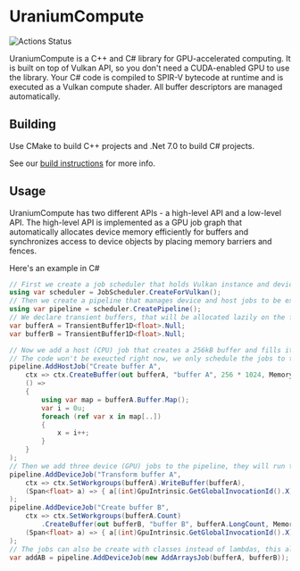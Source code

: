 # UraniumCompute

![Actions Status](https://github.com/UraniumTeam/UraniumCompute/workflows/Build/badge.svg)

UraniumCompute is a C++ and C# library for GPU-accelerated computing. It is built on top of Vulkan API, so you don't need a CUDA-enabled GPU to use the library.
Your C# code is compiled to SPIR-V bytecode at runtime and is executed as a Vulkan compute shader. All buffer descriptors are managed automatically.

## Building
Use CMake to build C++ projects and .Net 7.0 to build C# projects.

See our [build instructions](./BUILDING.md) for more info.

## Usage
UraniumCompute has two different APIs - a high-level API and a low-level API.
The high-level API is implemented as a GPU job graph that automatically allocates device memory efficiently for buffers and synchronizes access to device
objects by placing memory barriers and fences.

Here's an example in C#
```cs
// First we create a job scheduler that holds Vulkan instance and devices, you need only one scheduler in your application
using var scheduler = JobScheduler.CreateForVulkan();
// Then we create a pipeline that manages device and host jobs to be executed
using var pipeline = scheduler.CreatePipeline();
// We declare transient buffers, that will be allocated lazily on the first use
var bufferA = TransientBuffer1D<float>.Null;
var bufferB = TransientBuffer1D<float>.Null;

// Now we add a host (CPU) job that creates a 256kB buffer and fills it with data
// The code won't be exeucted right now, we only schedule the jobs to the pipeline
pipeline.AddHostJob("Create buffer A",
    ctx => ctx.CreateBuffer(out bufferA, "buffer A", 256 * 1024, MemoryKindFlags.HostAndDeviceAccessible),
    () =>
    {
        using var map = bufferA.Buffer.Map();
        var i = 0u;
        foreach (ref var x in map[..])
        {
            x = i++;
        }
    }
);
// Then we add three device (GPU) jobs to the pipeline, they will run the actual computation code
pipeline.AddDeviceJob("Transform buffer A",
    ctx => ctx.SetWorkgroups(bufferA).WriteBuffer(bufferA),
    (Span<float> a) => { a[(int)GpuIntrinsic.GetGlobalInvocationId().X] *= 2; } // This code will be compiled to SPIR-V
);
pipeline.AddDeviceJob("Create buffer B",
    ctx => ctx.SetWorkgroups(bufferA.Count)
        .CreateBuffer(out bufferB, "buffer B", bufferA.LongCount, MemoryKindFlags.DeviceAccessible),
    (Span<float> a) => { a[(int)GpuIntrinsic.GetGlobalInvocationId().X] = GpuIntrinsic.GetGlobalInvocationId().X; }
);
// The jobs can also be create with classes instead of lambdas, this allows us to store frequently used code separately
var addAB = pipeline.AddDeviceJob(new AddArraysJob(bufferA, bufferB));
```
